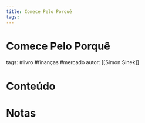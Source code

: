 ```yaml
---
title: Comece Pelo Porquê
tags: 
---
```

# Comece Pelo Porquê
tags: #livro #finanças #mercado
autor: [[Simon Sinek]]
# Conteúdo
# Notas
